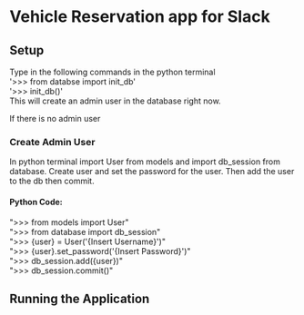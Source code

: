 # Vehicle Reservation app for Slack

## Setup  
Type in the following commands in the python terminal  
'>>> from databse import init_db'  
'>>> init_db()'  
This will create an admin user in the database right now.

If there is no admin user
### Create Admin User  
In python terminal import User from models and import db_session from database. Create user and set the password for the user. Then add the user to the db then commit.  
#### Python Code:  
">>> from models import User"  
">>> from database import db_session"   
">>> {user} = User('{Insert Username}')"  
">>> {user}.set_password('{Insert Password}')"  
">>> db_session.add({user})"  
">>> db_session.commit()"  


## Running the Application  
